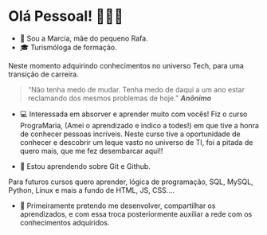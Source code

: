 # Olá Pessoal! 🙋🏾‍♀️
- 🖖 Sou a Marcia, mãe do pequeno Rafa.
- :mortar_board: Turismóloga de formação. 

Neste momento adquirindo conhecimentos no universo Tech, para uma transição de carreira.
> “Não tenha medo de mudar. 
> Tenha medo de daqui a um ano estar reclamando dos mesmos problemas de hoje.” _**Anônimo**_
- :computer: Interessada em absorver  e aprender  muito com vocês! 
Fiz o curso PrograMaria, (Amei o aprendizado e indico a todes!) em que tive a honra de conhecer pessoas incríveis. Neste curso tive a oportunidade de conhecer e descobrir um leque vasto no universo de TI, foi a pitada de quero mais, que me fez desembarcar aqui!!

- :beginner: Estou aprendendo sobre  Git e Github.

Para  futuros cursos  quero aprender, lógica de programação, SQL, MySQL, Python, Linux e mais a fundo de HTML, JS, CSS....

- :handshake: Primeiramente pretendo me desenvolver, compartilhar os aprendizados, e com essa troca posteriormente auxiliar a rede com os conhecimentos adquiridos.


<!---
Marcia-Soares/Marcia-Soares is a ✨ special ✨ repository because its `README.md` (this file) appears on your GitHub profile.
You can click the Preview link to take a look at your changes.
--->

